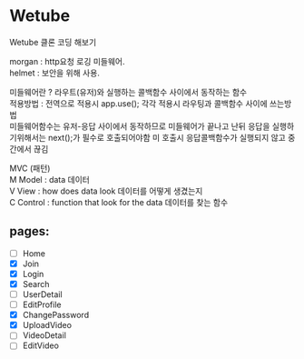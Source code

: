 # Wetube

Wetube 클론 코딩 해보기

morgan : http요청 로깅 미들웨어.  
helmet : 보안을 위해 사용.

미들웨어란 ? 라우트(유저)와 실행하는 콜백함수 사이에서 동작하는 함수  
적용방법 : 전역으로 적용시 app.use(); 각각 적용시 라우팅과 콜백함수 사이에 쓰는방법  
미들웨어함수는 유저-응답 사이에서 동작하므로 미들웨어가 끝나고 난뒤 응답을 실행하기위해서는 next();가 필수로 호출되어야함 미 호출시 응답콜백함수가 실행되지 않고 중간에서 끊김

MVC (패턴)  
M Model : data 데이터  
V View : how does data look 데이터를 어떻게 생겼는지  
C Control : function that look for the data 데이터를 찾는 함수

## pages:

- [ ] Home
- [x] Join
- [x] Login
- [x] Search 
- [ ] UserDetail
- [ ] EditProfile
- [x] ChangePassword
- [x] UploadVideo
- [ ] VideoDetail
- [ ] EditVideo